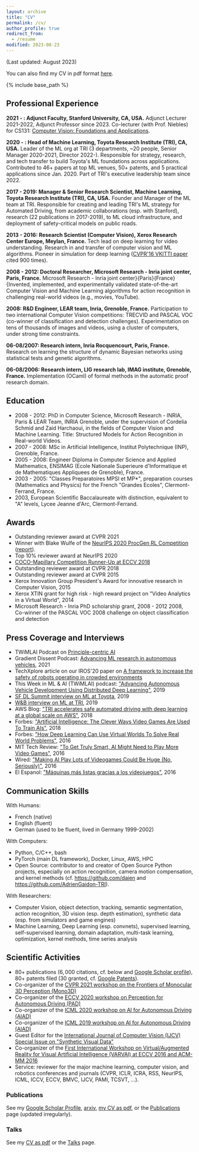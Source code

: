 ```yaml
---
layout: archive
title: "CV"
permalink: /cv/
author_profile: true
redirect_from:
  - /resume
modified: 2023-08-23
---
```


(Last updated: August 2023)

You can also find my CV in pdf format [here](/files/CV_Adrien_Gaidon.pdf).

{% include base_path %}

## Professional Experience

**2021 - : Adjunct Faculty, Stanford University, CA, USA.**
Adjunct Lecturer 2021-2022, Adjunct Professor since 2023.
Co-lecturer (with Prof. Niebles) for CS131: [Computer Vision: Foundations and Applications](http://vision.stanford.edu/teaching/cs131_fall2122/index.html).

**2020 - : Head of Machine Learning, Toyota Research Institute (TRI), CA, USA.**
Leader of the ML org at TRI (3 departments, ~20 people, Senior Manager 2020-2021, Director 2022-). Responsible for strategy, research, and tech transfer to build Toyota's ML foundations across applications. Contributed to 46+ papers at top ML venues, 50+ patents, and 5 practical applications since Jan. 2020. Part of TRI's executive leadership team since 2022.

**2017 - 2019: Manager & Senior Research Scientist, Machine Learning, Toyota Research Institute (TRI), CA, USA.**
Founder and Manager of the ML team at TRI. Responsible for creating and leading TRI's ML strategy for Automated Driving, from academic collaborations (esp. with Stanford), research (22 publications in 2017-2019), to ML cloud infrastructure, and deployment of safety-critical models on public roads.

**2013 - 2016: Research Scientist (Computer Vision), Xerox Research Center Europe, Meylan, France.**
Tech lead on deep learning for video understanding. Research in and transfer of computer vision and ML algorithms. Pioneer in simulation for deep learning ([CVPR'16 VKITTI paper](https://europe.naverlabs.com/research/computer-vision/proxy-virtual-worlds/) cited 900 times).

**2008 - 2012: Doctoral Researcher, Microsoft Research - Inria joint center, Paris, France.**
Microsoft Research - Inria joint center}{Paris}{France}
{Invented, implemented, and experimentally validated state-of-the-art Computer Vision and Machine Learning algorithms for action recognition in challenging real-world videos (e.g., movies, YouTube).

**2008: R&D Engineer, LEAR team, Inria, Grenoble, France.**
Participation to two international Computer Vision competitions: TRECVID and
PASCAL VOC (co-winner of classification and detection challenges).
Experimentation on tens of thousands of images and videos, using a
cluster of computers, under strong time constraints.

**06-08/2007: Research intern, Inria Rocquencourt, Paris, France.**
Research on learning the structure of dynamic Bayesian networks using
statistical tests and genetic algorithms.

**06-08/2006: Research intern, LIG research lab, IMAG institute, Grenoble, France.**
Implementation (OCaml) of formal methods in the automatic proof research domain.


## Education

- 2008 - 2012: PhD in Computer Science, Microsoft Research - INRIA, Paris \& LEAR Team, INRIA Grenoble, under the supervision of Cordelia Schmid and Zaid Harchaoui, in the fields of Computer Vision and Machine Learning. Title: Structured Models for Action Recognition in Real-world Videos.
- 2007 - 2008: MSc in Artificial Intelligence, Institut Polytechnique (INP), Grenoble, France.
- 2005 - 2008: Engineer Diploma in Computer Science and Applied Mathematics, ENSIMAG (Ecole Nationale Superieure d'Informatique et de Mathematiques Appliquees de Grenoble), France.
- 2003 - 2005: "Classes Preparatoires MPSI et MP*", preparation courses (Mathematics and Physics) for the French "Grandes Ecoles", Clermont-Ferrand, France.
- 2003, European Scientific Baccalaureate with distinction, equivalent to "A" levels, Lycee Jeanne d'Arc, Clermont-Ferrand.


## Awards

- Outstanding reviewer award at CVPR 2021
- Winner with Blake Wulfe of the [NeurIPS 2020 ProcGen RL Competition](https://www.aicrowd.com/challenges/neurips-2020-procgen-competition) ([report](https://arxiv.org/abs/2103.15332)).
- Top 10% reviewer award at NeurIPS 2020
- [COCO-Mapillary Competition Runner-Up at ECCV 2018](http://cocodataset.org/workshop/coco-mapillary-eccv-2018.html)
- Outstanding reviewer award at CVPR 2018
- Outstanding reviewer award at CVPR 2015
- Xerox Innovation Group President's Award for innovative research in Computer Vision, 2015
- Xerox XTIN grant for high risk - high reward project on "Video Analytics in a Virtual World", 2014
- Microsoft Research - Inria PhD scholarship grant, 2008 - 2012
2008, Co-winner of the PASCAL VOC 2008 challenge on object classification and detection


## Press Coverage and Interviews

- TWiMLAI Podcast on [Principle-centric AI](https://twimlai.com/podcast/twimlai/principle-centric-ai-adrien-gaidon/)
- Gradient Dissent Podcast: [Advancing ML research in autonomous vehicles](https://wandb.ai/wandb_fc/gradient-dissent/reports/TRI-s-Adrien-Gaidon-on-advancing-ML-research-in-autonomous-vehicles--Vmlldzo2MzEzMTE), 2021
- TechXplore article on our IROS'20 paper on [A framework to increase the safety of robots operating in crowded environments](https://techxplore.com/news/2020-10-framework-safety-robots-crowded-environments.html)
- This Week in ML \& AI (TWiMLAI) podcast: ["Advancing Autonomous Vehicle Development Using Distributed Deep Learning"](https://twimlai.com/twiml-talk-269-advancing-autonomous-vehicle-development-using-distributed-deep-learning-with-adrien-gaidon/), 2019
- [SF DL Summit interview on ML at Toyota](https://www.youtube.com/watch?v=jBIYRoAQJuo), 2019
- [W\&B interview on ML at TRI](https://www.wandb.com/blog/tri-interview), 2019
- AWS Blog: ["TRI accelerates safe automated driving with deep learning at a global scale on AWS"](https://aws.amazon.com/blogs/machine-learning/toyota-research-institute-accelerates-safe-automated-driving-with-deep-learning-at-a-global-scale-on-aws/), 2018
- Forbes: ["Artificial Intelligence: The Clever Ways Video Games Are Used To Train AIs"](https://www.forbes.com/sites/bernardmarr/2018/06/13/artificial-intelligence-the-clever-ways-video-games-are-used-to-train-ais/#5c46910794740), 2018
- Forbes: ["How Deep Learning Can Use Virtual Worlds To Solve Real World Problems"](http://goo.gl/aHHcEi), 2016
- MIT Tech Review: ["To Get Truly Smart, AI Might Need to Play More Video Games"](https://goo.gl/dZXzsi), 2016
- Wired: ["Making AI Play Lots of Videogames Could Be Huge (No, Seriously)"](http://goo.gl/a5UnfJ), 2016
- El Espanol: ["Máquinas más listas gracias a los videojuegos"](http://goo.gl/EIfRao), 2016


## Communication Skills

With Humans:
- French (native)
- English (fluent)
- German (used to be fluent, lived in Germany 1999-2002)

With Computers:
- Python, C/C++, bash
- PyTorch (main DL framework), Docker, Linux, AWS, HPC
- Open Source: contributor to and creator of Open Source Python projects, especially on action recognition, camera motion compensation, and kernel methods (cf. https://github.com/daien and https://github.com/AdrienGaidon-TRI).

With Researchers:
- Computer Vision, object detection, tracking, semantic segmentation, action recognition, 3D vision (esp. depth estimation), synthetic data (esp. from simulators and game engines)
- Machine Learning, Deep Learning (esp. convnets),
supervised learning, self-supervised learning, domain adaptation,
multi-task learning, optimization, kernel methods, time series analysis


## Scientific Activities

- 80+ publications ($6,000$ citations, cf. below and [Google Scholar profile](https://scholar.google.com/citations?user=2StUgf4AAAAJ&hl=en)), 80+ patents filed (30 granted, cf. [Google Patents](https://patents.google.com/?inventor=Adrien+Gaidon&num=25)).
- Co-organizer of the [CVPR 2021 workshop on the Frontiers of Monocular 3D Perception (Mono3D)](https://sites.google.com/view/mono3d-workshop/)
- Co-organizer of the [ECCV 2020 workshop on Perception for Autonomous Driving (PAD)](https://sites.google.com/view/pad2020)
- Co-organizer of the [ICML 2020 workshop on AI for Autonomous Driving (AIAD)](https://sites.google.com/view/aiad2020)
- Co-organizer of the [ICML 2019 workshop on AI for Autonomous Driving (AIAD)](https://sites.google.com/view/icml2019aiad/home)
- Guest Editor for the [International Journal of Computer Vision (IJCV) Special Issue on "Synthetic Visual Data"](https://sites.google.com/site/ijcvsyntheticvisualdata/)
- Co-organizer of the [First International Workshop on Virtual/Augmented Reality for Visual Artificial Intelligence (VARVAI) at ECCV 2016 and ACM-MM 2016](http://adas.cvc.uab.es/varvai2016/)
- Service: reviewer for the major machine learning, computer vision, and robotics conferences and journals (CVPR, ICLR, ICRA, RSS, NeurIPS, ICML, ICCV, ECCV, BMVC, IJCV, PAMI, TCSVT, ...).


### Publications

See my [Google Scholar Profile](https://scholar.google.com/citations?user=2StUgf4AAAAJ&hl=en), [arxiv](https://arxiv.org/search/cs?searchtype=author&query=Gaidon%2C+A), [my CV as pdf](/files/CV_Adrien_Gaidon.pdf), or the [Publications](/publications) page (updated irregularly).

<!--
  <ul>{% for post in site.publications reversed %}
    {% include archive-single-cv.html %}
  {% endfor %}</ul>
-->

### Talks

See my [CV as pdf](/files/CV_Adrien_Gaidon.pdf) or the [Talks](/talks) page.